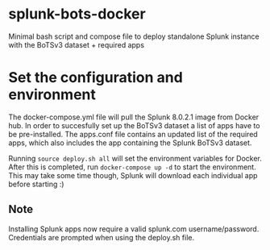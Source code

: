 # splunk-bots-docker
Minimal bash script and compose file to deploy standalone Splunk instance with the BoTSv3 dataset + required apps

# Set the configuration and environment
The docker-compose.yml file will pull the Splunk 8.0.2.1 image from Docker hub. In order to succesfully 
set up the BoTSv3 dataset a list of apps have to be pre-installed. The apps.conf file contains an updated
list of the required apps, which also includes the app containing the Splunk BoTSv3 dataset.

Running `source deploy.sh all` will set the environment variables for Docker. After this is completed,
run `docker-compose up -d` to start the environment. This may take some time though, Splunk will download each individual app before starting :) 


## Note
Installing Splunk apps now require a valid splunk.com username/password. Credentials are prompted when using the deploy.sh file.
